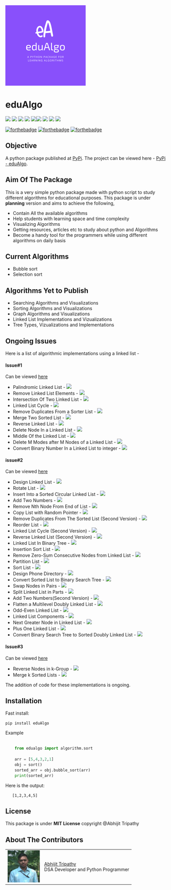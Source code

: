 
<img src ="https://github.com/Abhijit2505/eduAlgo/blob/master/images/eduAlgo.png" height = "250">

# eduAlgo

<img src="https://img.shields.io/github/license/Abhijit2505/eduAlgo?style=for-the-badge">&nbsp;<img src ="https://img.shields.io/github/languages/code-size/Abhijit2505/eduAlgo?style=for-the-badge">&nbsp;<img src = "https://img.shields.io/github/contributors/Abhijit2505/eduAlgo?style=for-the-badge">&nbsp;<img src ="https://img.shields.io/github/last-commit/Abhijit2505/eduAlgo?style=for-the-badge">&nbsp;<img src="https://img.shields.io/pypi/wheel/eduAlgo?style=for-the-badge"><img src = "https://img.shields.io/pypi/status/eduAlgo?style=for-the-badge">&nbsp;<img src ="https://img.shields.io/pypi/v/eduAlgo?style=for-the-badge">&nbsp;<img src="https://img.shields.io/github/commit-activity/m/Abhijit2505/eduAlgo?style=for-the-badge">&nbsp;<img src ="https://img.shields.io/github/release-date/Abhijit2505/eduAlgo?style=for-the-badge">


[![forthebadge](https://forthebadge.com/images/badges/built-with-love.svg)](https://forthebadge.com)   [![forthebadge](https://forthebadge.com/images/badges/built-by-developers.svg)](https://forthebadge.com) [![forthebadge](https://forthebadge.com/images/badges/made-with-python.svg)](https://forthebadge.com)

## Objective 
A python package published at [PyPi](https://pypi.org/). The project can be viewed here - [PyPi - eduAlgo](https://pypi.org/project/eduAlgo/).

## Aim Of The Package

This is a very simple python package made with python script to study different algorithms for educational purposes. This package is under **planning** version and aims to achieve the following,

* Contain All the available algorithms
* Help students with learning space and time complexity
* Visualizing Algorithms
* Getting resources, articles etc to study about python and Algorithms
* Become a handy tool for the programmers while using different algorithms on daily basis

## Current Algorithms

* Bubble sort
* Selection sort

## Algorithms Yet to Publish

* Searching Algorithms and Visualizations
* Sorting Algorithms and Visualizations
* Graph Algorithms and Visualizations
* Linked List Implementations and Vizualizations
* Tree Types, Vizualizations and Implementations

## Ongoing Issues

Here is a list of algorithmic implementations using a linked list -

#### Issue#1

Can be viewed [here](https://github.com/Abhijit2505/eduAlgo/issues/1)

*  Palindromic Linked List - <img src ="https://img.shields.io/badge/-easy-brightgreen">
* Remove Linked List Elements - <img src ="https://img.shields.io/badge/-easy-brightgreen">
* Intersection Of Two Linked List - <img src ="https://img.shields.io/badge/-easy-brightgreen">
* Linked List Cycle - <img src ="https://img.shields.io/badge/-easy-brightgreen">
* Remove Duplicates From a Sorter List - <img src ="https://img.shields.io/badge/-easy-brightgreen">
* Merge Two Sorted List - <img src ="https://img.shields.io/badge/-easy-brightgreen">
* Reverse Linked List - <img src ="https://img.shields.io/badge/-easy-brightgreen">
* Delete Node In a Linked List - <img src ="https://img.shields.io/badge/-easy-brightgreen">
* Middle Of the Linked List - <img src ="https://img.shields.io/badge/-easy-brightgreen">
* Delete M Modes after M Nodes of a Linked List - <img src ="https://img.shields.io/badge/-easy-brightgreen">
* Convert Binary Number In a Linked List to integer - <img src ="https://img.shields.io/badge/-easy-brightgreen">

#### issue#2

Can be viewed [here](https://github.com/Abhijit2505/eduAlgo/issues/2)

* Design Linked List - <img src ="https://img.shields.io/badge/-intermediate-orange">
* Rotate List - <img src ="https://img.shields.io/badge/-intermediate-orange">
* Insert Into a Sorted Circular Linked List - <img src ="https://img.shields.io/badge/-intermediate-orange">
* Add Two Numbers - <img src ="https://img.shields.io/badge/-intermediate-orange">
* Remove Nth Node From End of List - <img src ="https://img.shields.io/badge/-intermediate-orange">
* Copy List with Random Pointer - <img src ="https://img.shields.io/badge/-intermediate-orange">
* Remove Duplicates From The Sorted List (Second Version) - <img src ="https://img.shields.io/badge/-intermediate-orange">
* Reorder List - <img src ="https://img.shields.io/badge/-intermediate-orange">
* Linked List Cycle (Second Version) - <img src ="https://img.shields.io/badge/-intermediate-orange">
* Reverse Linked List (Second Version) - <img src ="https://img.shields.io/badge/-intermediate-orange">
* Linked List In Binary Tree - <img src ="https://img.shields.io/badge/-intermediate-orange">
* Insertion Sort List - <img src ="https://img.shields.io/badge/-intermediate-orange">
* Remove Zero-Sum Consecutive Nodes from Linked List - <img src ="https://img.shields.io/badge/-intermediate-orange">
* Partition List - <img src ="https://img.shields.io/badge/-intermediate-orange">
* Sort List - <img src ="https://img.shields.io/badge/-intermediate-orange">
* Design Phone Directory - <img src ="https://img.shields.io/badge/-intermediate-orange">
* Convert Sorted List to Binary Search Tree - <img src ="https://img.shields.io/badge/-intermediate-orange">
* Swap Nodes in Pairs - <img src ="https://img.shields.io/badge/-intermediate-orange">
* Split Linked List in Parts - <img src ="https://img.shields.io/badge/-intermediate-orange">
* Add Two Numbers(Second Version) - <img src ="https://img.shields.io/badge/-intermediate-orange">
* Flatten a Multilevel Doubly Linked List - <img src ="https://img.shields.io/badge/-intermediate-orange">
* Odd-Even Linked List - <img src ="https://img.shields.io/badge/-intermediate-orange">
* Linked List Components - <img src ="https://img.shields.io/badge/-intermediate-orange">
* Next Greater Node in Linked List - <img src ="https://img.shields.io/badge/-intermediate-orange">
* Plus One Linked List - <img src ="https://img.shields.io/badge/-intermediate-orange">
* Convert Binary Search Tree to Sorted Doubly Linked List - <img src ="https://img.shields.io/badge/-intermediate-orange">

#### Issue#3

Can be viewed [here](https://github.com/Abhijit2505/eduAlgo/issues/3)

* Reverse Nodes in k-Group - <img src ="https://img.shields.io/badge/-hard-red">
* Merge k Sorted Lists - <img src ="https://img.shields.io/badge/-hard-red">

The addition of code for these implementations is ongoing.


## Installation

Fast install:

    pip install eduAlgo

Example

```python

    from edualgo import algorithm.sort

    arr = [5,4,3,2,1]
    obj = sort()
    sorted_arr = obj.bubble_sort(arr)
    print(sorted_arr)
```
Here is the output:

       [1,2,3,4,5]

## License

This package is under **MIT License** copyright @Abhijit Tripathy

## About The Contributors

<table>
    <tr>
        <td>
            <img src = "https://github.com/Abhijit2505/eduAlgo/blob/master/images/Abhijit23.jpeg" height = "100">
        </td>
            <td>
                <a href="https://github.com/Abhijit2505">Abhijit Tripathy</a></br>
    DSA Developer and Python Programmer
        </td>
        </tr>
    </table>
    
    
    
    
    
    
    
    
    
    
